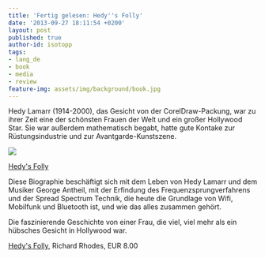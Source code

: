 ```yaml
---
title: 'Fertig gelesen: Hedy''s Folly'
date: '2013-09-27 18:11:54 +0200'
layout: post
published: true
author-id: isotopp
tags:
- lang_de
- book
- media
- review
feature-img: assets/img/background/book.jpg
---
```

Hedy Lamarr (1914-2000), das Gesicht von der CorelDraw-Packung, war zu ihrer Zeit eine der schönsten Frauen der Welt und ein großer Hollywood Star. Sie war außerdem mathematisch begabt, hatte gute Kontake zur Rüstungsindustrie und zur Avantgarde-Kunstszene.

[![](/uploads/2013/09/hedy.png)](https://www.amazon.de/Hedys-Folly-Breakthrough-Inventions-Beautiful/dp/0307742954)

[Hedy's Folly](https://www.amazon.de/Hedys-Folly-Breakthrough-Inventions-Beautiful/dp/0307742954)

Diese Biographie beschäftigt sich mit dem Leben von Hedy Lamarr und dem Musiker George Antheil, mit der Erfindung des Frequenzsprungverfahrens und der Spread Spectrum Technik, die heute die Grundlage von Wifi, Mobilfunk und Bluetooth ist, und wie das alles zusammen gehört.

Die faszinierende Geschichte von einer Frau, die viel, viel mehr als ein hübsches Gesicht in Hollywood war.

[Hedy's Folly](https://www.amazon.de/Hedys-Folly-Breakthrough-Inventions-Beautiful/dp/0307742954), Richard Rhodes, EUR 8.00
